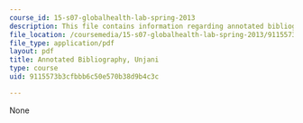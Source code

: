 ```yaml
---
course_id: 15-s07-globalhealth-lab-spring-2013
description: This file contains information regarding annotated bibliography.
file_location: /coursemedia/15-s07-globalhealth-lab-spring-2013/9115573b3cfbbb6c50e570b38d9b4c3c_MIT15_S07S13_ann_bib_unj.pdf
file_type: application/pdf
layout: pdf
title: Annotated Bibliography, Unjani
type: course
uid: 9115573b3cfbbb6c50e570b38d9b4c3c

---
```

None